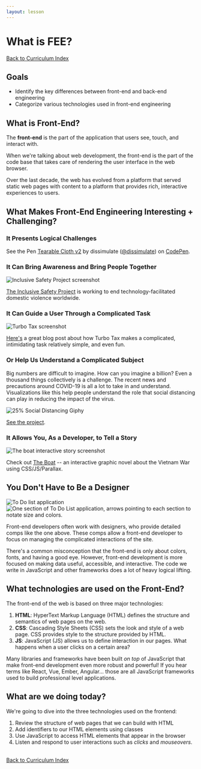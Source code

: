 ```yaml
---
layout: lesson
---
```


# What is FEE?

<a href="../">Back to Curriculum Index</a>

## Goals

- Identify the key differences between front-end and back-end engineering
- Categorize various technologies used in front-end engineering

## What is Front-End?

The **front-end** is the part of the application that users see, touch, and interact with.

When we're talking about web development, the front-end is the part of the code base that takes care of rendering the user interface in the web browser.

Over the last decade, the web has evolved from a platform that served static web pages with content to a platform that provides rich, interactive experiences to users.

## What Makes Front-End Engineering Interesting + Challenging?

### It Presents Logical Challenges

<p data-height="500" data-theme-id="23788" data-slug-hash="eZxEBO" data-default-tab="result" data-user="dissimulate" data-embed-version="2" data-pen-title="Tearable Cloth v2" data-preview="true" class="codepen">See the Pen <a href="http://codepen.io/dissimulate/pen/eZxEBO/">Tearable Cloth v2</a> by dissimulate (<a href="http://codepen.io/dissimulate">@dissimulate</a>) on <a href="http://codepen.io">CodePen</a>.</p><script async src="https://production-assets.codepen.io/assets/embed/ei.js"></script>

<!-- ### It Can Be Beautiful & Fun

<p data-height="500" data-theme-id="dark" data-slug-hash="acAgx" data-default-tab="result" data-user="jackrugile" data-embed-version="2" data-pen-title="Canvas Fireworks" data-preview="true" class="codepen">See the Pen <a href="http://codepen.io/jackrugile/pen/acAgx/">Canvas Fireworks</a> by Jack Rugile (<a href="http://codepen.io/jackrugile">@jackrugile</a>) on <a href="http://codepen.io">CodePen</a>.</p>
<script async src="https://production-assets.codepen.io/assets/embed/ei.js"></script> -->

### It Can Bring Awareness and Bring People Together

<img src="{{ site.url }}/assets/images/inclusive-safety.jpg" alt="Inclusive Safety Project screenshot">
<p><a href="https://www.inclusivesafety.com/" target="blank">The Inclusive Safety Project</a> is working to end technology-facilitated domestic violence worldwide.</p>

### It Can Guide a User Through a Complicated Task

<img src="{{ site.url }}/assets/images/turbo-tax.jpg" alt="Turbo Tax screenshot">
  <p><a href="https://www.appcues.com/blog/how-turbotax-makes-a-dreadful-user-experience-a-delightful-one" target="blank">Here's</a> a great blog post about how Turbo Tax makes a complicated, intimidating task relatively simple, and even fun.</p>

### Or Help Us Understand a Complicated Subject

Big numbers are difficult to imagine. How can you imagine a billion? Even a thousand things collectively is a challenge. The recent news and precautions around COVID-19 is all a lot to take in and understand. Visualizations like this help people understand the role that social distancing can play in reducing the impact of the virus.

<img src="{{ site.url }}/assets/images/social-distancing.gif" alt="25% Social Distancing Giphy">

<p><a target="blank" href="https://www.washingtonpost.com/graphics/2020/world/corona-simulator/">See the project</a>.</p>

<!-- Big numbers are difficult to imagine. How can you imagine a billion? Even a thousand things collectively is a challenge. Gun death numbers are big, but the individual events are also significant, which requires care. FiveThirtyEight broke it down in a way that helps with the mental scaling issues. _(Summary from: http://flowingdata.com/2016/12/29/best-data-visualization-projects-of-2016/)_

<img src="{{ site.url }}/assets/images/gun-america.png" alt="Five Thirty Eight Gun Violence screenshot">
<a target="blank" href="http://fivethirtyeight.com/features/gun-deaths/">See the project</a>. -->

### It Allows You, As a Developer, to Tell a Story

<img src="{{ site.url }}/assets/images/the-boat.png" alt="The boat interactive story screenshot">

<p>Check out <a href="http://www.sbs.com.au/theboat/" target="blank">The Boat</a> -- an interactive graphic novel about the Vietnam War using CSS/JS/Parallax.</p>

## You Don't Have to Be a Designer

<img class="small-img" src="{{ site.url }}/assets/images/comp.jpg" alt="To Do list application">
<img class="small-img" src="{{ site.url }}/assets/images/comp-details.png" alt="One section of To Do List application, arrows pointing to each section to notate size and colors.">

Front-end developers often work with designers, who provide detailed comps like the one above. These comps allow a front-end developer to focus on managing the complicated interactions of the site.

There's a common misconception that the front-end is only about colors, fonts, and having a good eye. However, front-end development is more focused on making data useful, accessible, and interactive. The code we write in JavaScript and other frameworks does a lot of heavy logical lifting.

## What technologies are used on the Front-End?

The front-end of the web is based on three major technologies:

1. **HTML**: HyperText Markup Language (HTML) defines the structure and semantics of web pages on the web.
2. **CSS**: Cascading Style Sheets (CSS) sets the look and style of a web page. CSS provides style to the structure provided by HTML.
3. **JS**: JavaScript (JS) allows us to define interaction in our pages. What happens when a user clicks on a certain area?

Many libraries and frameworks have been built _on top_ of JavaScript that make front-end development even more robust and powerful! If you hear terms like React, Vue, Ember, Angular... those are all JavaScript frameworks used to build professional level applications.

## What are we doing today?

We're going to dive into the three technologies used on the frontend:

1. Review the structure of web pages that we can build with HTML
2. Add identifiers to our HTML elements using classes
3. Use JavaScript to access HTML elements that appear in the browser
4. Listen and respond to user interactions such as _clicks_ and _mouseovers_.

<br>
<a href="../">Back to Curriculum Index</a>
